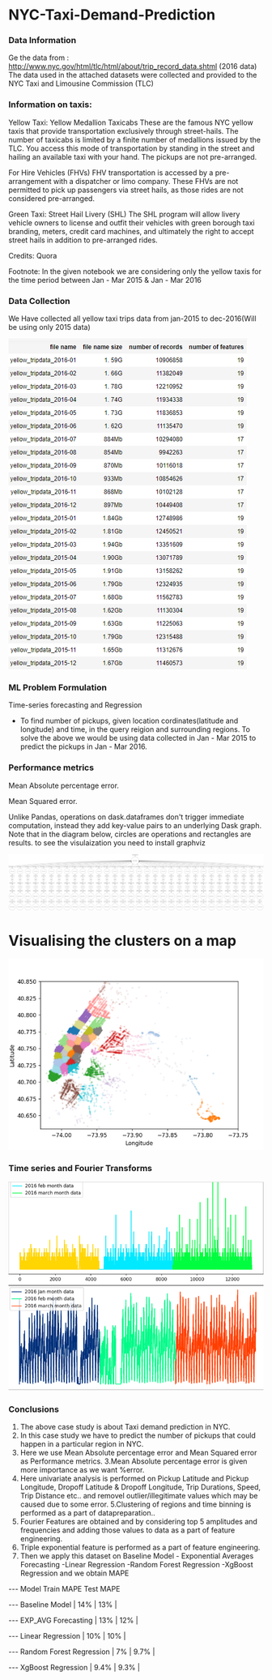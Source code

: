 # NYC-Taxi-Demand-Prediction
### Data Information
Ge the data from : http://www.nyc.gov/html/tlc/html/about/trip_record_data.shtml (2016 data) The data used in the attached datasets were collected and provided to the NYC Taxi and Limousine Commission (TLC)

### Information on taxis:
Yellow Taxi: Yellow Medallion Taxicabs
These are the famous NYC yellow taxis that provide transportation exclusively through street-hails. The number of taxicabs is limited by a finite number of medallions issued by the TLC. You access this mode of transportation by standing in the street and hailing an available taxi with your hand. The pickups are not pre-arranged.

For Hire Vehicles (FHVs) 
FHV transportation is accessed by a pre-arrangement with a dispatcher or limo company. These FHVs are not permitted to pick up passengers via street hails, as those rides are not considered pre-arranged.

Green Taxi: Street Hail Livery (SHL) 
The SHL program will allow livery vehicle owners to license and outfit their vehicles with green borough taxi branding, meters, credit card machines, and ultimately the right to accept street hails in addition to pre-arranged rides.

Credits: Quora

Footnote:
In the given notebook we are considering only the yellow taxis for the time period between Jan - Mar 2015 & Jan - Mar 2016

### Data Collection
We Have collected all yellow taxi trips data from jan-2015 to dec-2016(Will be using only 2015 data)

![alt text](https://github.com/Krrish3398/ML_pet_projects/blob/master/NYC_Taxi_demand/data.png)


### ML Problem Formulation
Time-series forecasting and Regression


- To find number of pickups, given location cordinates(latitude and longitude) and time, in the query reigion and surrounding regions.
To solve the above we would be using data collected in Jan - Mar 2015 to predict the pickups in Jan - Mar 2016.

### Performance metrics
Mean Absolute percentage error.

Mean Squared error.

Unlike Pandas, operations on dask.dataframes don't trigger immediate computation, 
instead they add key-value pairs to an underlying Dask graph. Note that in the diagram below, circles are operations and rectangles are results.
to see the visulaization you need to install graphviz

![alt text](https://github.com/Krrish3398/ML_pet_projects/blob/master/NYC_Taxi_demand/mydask.png)

# Visualising the clusters on a map
![alt text](https://github.com/Krrish3398/ML_pet_projects/blob/master/NYC_Taxi_demand/download.png)

### Time series and Fourier Transforms
![alt text](https://github.com/Krrish3398/ML_pet_projects/blob/master/NYC_Taxi_demand/ft.png)
![alt text](https://github.com/Krrish3398/ML_pet_projects/blob/master/NYC_Taxi_demand/ft2.png)



### Conclusions
1. The above case study is about Taxi demand prediction in NYC.
2. In this case study we have to predict the number of pickups that could happen in a particular region in NYC.
3. Here we use Mean Absolute percentage error and Mean Squared error as Performance metrics. 3.Mean Absolute percentage error is given more importance as we want %error.
4. Here univariate analysis is performed on Pickup Latitude and Pickup Longitude, Dropoff Latitude & Dropoff Longitude, Trip Durations, Speed, Trip Distance etc.. and removel outlier/illegitimate values which may be caused due to some error. 5.Clustering of regions and time binning is performed as a part of datapreparation..
5. Fourier Features are obtained and by considering top 5 amplitudes and frequencies and adding those values to data as a part of feature engineering.
6. Triple exponential feature is performed as a part of feature engineering.
7. Then we apply this dataset on Baseline Model - Exponential Averages Forecasting -Linear Regression -Random Forest Regression -XgBoost Regression and we obtain MAPE 

---               Model                             Train MAPE         Test MAPE 

---         Baseline Model                         |     14%     |    13%    |
      
---      EXP_AVG Forecasting                       |     13%     |    12%    |
   
---         Linear Regression                      |     10%     |    10%    |
   
---    Random Forest Regression                    |      7%     |    9.7%   |
 
---         XgBoost Regression                     |     9.4%    |    9.3%   |
